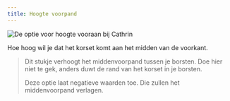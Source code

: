 ```yaml
---
title: Hoogte voorpand
---
```


![De optie voor hoogte vooraan bij Cathrin](./frontrise.svg)

Hoe hoog wil je dat het korset komt aan het midden van de voorkant.

> Dit stukje verhoogt het middenvoorpand tussen je borsten. Doe hier niet te gek, anders duwt de rand van het korset in je borsten.
> 
> Deze optie laat negatieve waarden toe. Die zullen het middenvoorpand verlagen.